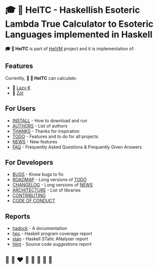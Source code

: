 #  🎓 🏫 HelTC - Haskellish Esoteric Lambda True Calculator to Esoteric Languages implemented in Haskell 

**🎓 🏫 HelTC** is part of [HelVM](http://helvm.github.io/) project and it is implementation of:

## Features
Currently, **🔧 🎨 HelTC** can calculate:
* 🦄 [Lazy K](http://helvm.org/LazyK-scheme/lazy-k.html)
* 🦄 [Zot](https://github.com/helvm/zot_haskell)

## For Users
* [INSTALL](users/INSTALL.md) - How to download and run
* [AUTHORS](users/AUTHORS.md) - List of authors
* [THANKS](users/THANKS.md) - Thanks for inspiration
* [TODO](users/TODO.md) - Features and to do for all projects
* [NEWS](users/NEWS.md) - New features
* [FAQ](users/FAQ.md) - Frequently Asked Questions & Frequently Given Answers

## For Developers
* [BUGS](developers/BUGS.md) - Know bugs to fix
* [ROADMAP](developers/ROADMAP.md) - Long versions of [TODO](users/TODO.md)
* [CHANGELOG](developers/CHANGELOG.md) - Long versions of [NEWS](users/NEWS.md)
* [ARCHITECTURE](developers/ARCHITECTURE.md) - List of libraries
* [CONTRIBUTING](developers/CONTRIBUTING.md)
* [CODE OF CONDUCT](developers/CODE_OF_CONDUCT.md)

## Reports
* [hadock](reports/helct/index.html) - A documentation
* [hpc](reports/helct-test/hpc_index.html) - Haskell program coverage report
* [stan](reports/stan.html) - Haskell STatic ANalyser report
* [hlint](reports/hlint.html) - Source code suggestions report

## 🦄 🌈 ❤️ 💛 💚 💙 🤍 🖤
